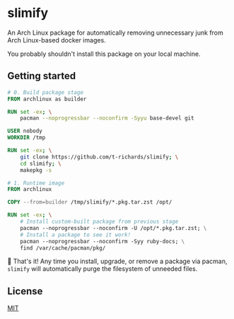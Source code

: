 # slimify

An Arch Linux package for automatically removing unnecessary junk from Arch Linux-based docker images.

You probably shouldn't install this package on your local machine.

## Getting started

```dockerfile
# 0. Build package stage
FROM archlinux as builder

RUN set -ex; \
    pacman --noprogressbar --noconfirm -Syyu base-devel git

USER nobody
WORKDIR /tmp

RUN set -ex; \
    git clone https://github.com/t-richards/slimify; \
    cd slimify; \
    makepkg -s

# 1. Runtime image
FROM archlinux

COPY --from=builder /tmp/slimify/*.pkg.tar.zst /opt/

RUN set -ex; \
    # Install custom-built package from previous stage
    pacman --noprogressbar --noconfirm -U /opt/*.pkg.tar.zst; \
    # Install a package to see it work!
    pacman --noprogressbar --noconfirm -Syy ruby-docs; \
    find /var/cache/pacman/pkg/
```

:tada: That's it! Any time you install, upgrade, or remove a package via pacman, `slimify` will automatically purge the filesystem of unneeded files.

## License

[MIT](LICENSE)
